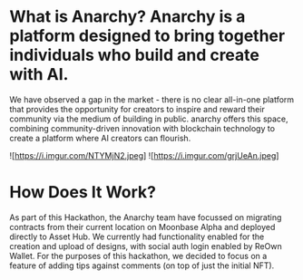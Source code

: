 # What is Anarchy? Anarchy is a platform designed to bring together individuals who build and create with AI. 
We have observed a gap in the market - there is no clear all-in-one platform that provides the opportunity for creators to inspire and reward their community via the medium of building in public.
anarchy offers this space, combining community-driven innovation with blockchain technology to create a platform where AI creators can flourish. 

![https://i.imgur.com/NTYMjN2.jpeg]
![https://i.imgur.com/grjUeAn.jpeg]

# How Does It Work?

As part of this Hackathon, the Anarchy team have focussed on migrating contracts from their current location on Moonbase Alpha and deployed directly to Asset Hub. We currently had functionality enabled for the creation and upload of designs, with social auth login enabled by ReOwn Wallet. For the purposes of this hackathon, we decided to focus on a feature of adding tips against comments (on top of just the initial NFT).
